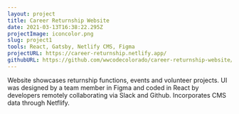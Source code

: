 ```yaml
---
layout: project
title: Career Returnship Website
date: 2021-03-13T16:38:22.295Z
projectImage: iconcolor.png
slug: project1
tools: React, Gatsby, Netlify CMS, Figma
projectURL: https://career-returnship.netlify.app/
githubURL: https://github.com/wwcodecolorado/career-returnship-website/tree/master/src/components
---
```

Website showcases returnship functions, events and volunteer projects.  UI was designed by a team member in Figma and coded in React by developers remotely collaborating via Slack and Github.  Incorporates CMS data through Netflify.
